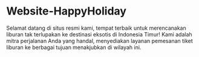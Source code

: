 # Website-HappyHoliday
Selamat datang di situs resmi kami, tempat terbaik untuk merencanakan liburan tak terlupakan ke destinasi eksotis di Indonesia Timur! Kami adalah mitra perjalanan Anda yang handal, menyediakan layanan pemesanan tiket liburan ke berbagai tujuan menakjubkan di wilayah ini.  
